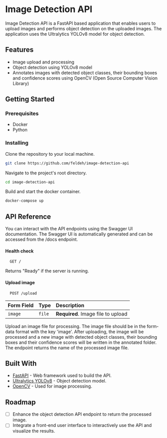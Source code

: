 # Image Detection API

Image Detection API is a FastAPI based application that enables users to upload images and performs object detection on the uploaded images. The application uses the Ultralytics YOLOv8 model for object detection.

## Features

- Image upload and processing
- Object detection using YOLOv8 model
- Annotates images with detected object classes, their bounding boxes and confidence scores using OpenCV (Open Source Computer Vision Library)

## Getting Started

### Prerequisites

- Docker
- Python

### Installing

Clone the repository to your local machine.

```bash
git clone https://github.com/feldeh/image-detection-api
```

Navigate to the project's root directory.

```bash
cd image-detection-api
```

Build and start the docker container.

```bash
docker-compose up
```

## API Reference

You can interact with the API endpoints using the Swagger UI documentation. The Swagger UI is automatically generated and can be accessed from the /docs endpoint.

#### Health check

```
  GET /
```

Returns "Ready" if the server is running.

#### Upload image

```
  POST /upload
```

| Form Field | Type   | Description                        |
| :--------- | :----- | :--------------------------------- |
| `image`    | `file` | **Required**. Image file to upload |

Upload an image file for processing. The image file should be in the form-data format with the key 'image'. After uploading, the image will be processed and a new image with detected object classes, their bounding boxes and their confidence scores will be written in the annotated folder. The endpoint returns the name of the processed image file.

## Built With

- [FastAPI](https://fastapi.tiangolo.com/) - Web framework used to build the API.
- [Ultralytics YOLOv8](https://github.com/ultralytics/ultralytics) - Object detection model.
- [OpenCV](https://opencv.org/) - Used for image processing.

## Roadmap

- [ ] Enhance the object detection API endpoint to return the processed image.
- [ ] Integrate a front-end user interface to interactively use the API and visualize the results.

